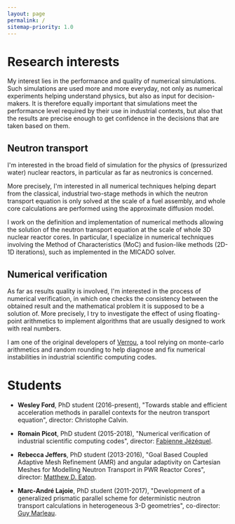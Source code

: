 ```yaml
---
layout: page
permalink: /
sitemap-priority: 1.0
---
```


# Research interests

My interest lies in the performance and quality of numerical simulations. Such
simulations are used more and more everyday, not only as numerical experiments
helping understand physics, but also as input for decision-makers. It is
therefore equally important that simulations meet the performance level required
by their use in industrial contexts, but also that the results are precise
enough to get confidence in the decisions that are taken based on them.


## Neutron transport

I'm interested in the broad field of simulation for the physics of (pressurized
water) nuclear reactors, in particular as far as neutronics is concerned.

More precisely, I'm interested in all numerical techniques helping depart from
the classical, industrial two-stage methods in which the neutron transport
equation is only solved at the scale of a fuel assembly, and whole core
calculations are performed using the approximate diffusion model.

I work on the definition and implementation of numerical methods allowing the
solution of the neutron transport equation at the scale of whole 3D nuclear
reactor cores. In particular, I specialize in numerical techniques involving the
Method of Characteristics (MoC) and fusion-like methods (2D-1D iterations), such
as implemented in the MICADO solver.


## Numerical verification

As far as results quality is involved, I'm interested in the process of
numerical verification, in which one checks the consistency between the obtained
result and the mathematical problem it is supposed to be a solution of. More
precisely, I try to investigate the effect of using floating-point arithmetics
to implement algorithms that are usually designed to work with real numbers.

I am one of the original developers
of [Verrou](http://github.com/edf-hpc/verrou), a tool relying on monte-carlo
arithmetics and random rounding to help diagnose and fix numerical instabilities
in industrial scientific computing codes.


# Students

- **Wesley Ford**, PhD student (2016-present), "Towards stable and efficient
  acceleration methods in parallel contexts for the neutron transport equation",
  director: Christophe Calvin.

- **Romain Picot**, PhD student (2015-2018), "Numerical verification of
  industrial scientific computing codes",
  director: [Fabienne Jézéquel](http://www-pequan.lip6.fr/~jezequel/index.html).

- **Rebecca Jeffers**, PhD student (2013-2016), "Goal Based Coupled Adaptive
  Mesh Refinement (AMR) and angular adaptivity on Cartesian Meshes for Modelling
  Neutron Transport in PWR Reactor Cores",
  director: [Matthew D. Eaton](http://www.imperial.ac.uk/people/m.eaton).


- **Marc-André Lajoie**, PhD student (2011-2017), "Development of a generalized
  prismatic parallel scheme for deterministic neutron transport calculations in
  heterogeneous 3-D geometries",
  co-director:
  [Guy Marleau](http://www.polymtl.ca/recherche/rc/en/professeurs/details.php?NoProf=142).
